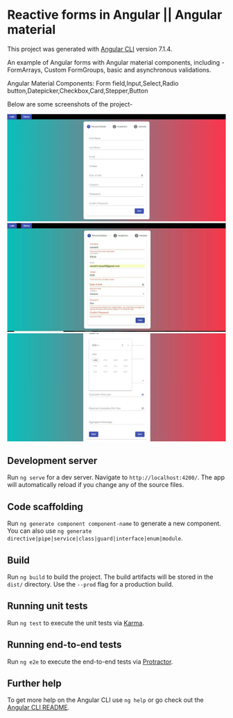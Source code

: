#  Reactive forms in Angular || Angular material

This project was generated with [Angular CLI](https://github.com/angular/angular-cli) version 7.1.4.

An example of Angular forms with Angular material components, including - FormArrays, Custom FormGroups, basic and asynchronous validations.

Angular Material Components: Form field,Input,Select,Radio button,Datepicker,Checkbox,Card,Stepper,Button

Below are some screenshots of the project-

![image](https://github.com/sanskriti-dev/FormsInAngular/blob/master/src/assets/Screenshot.png)
![image](https://github.com/sanskriti-dev/FormsInAngular/blob/master/src/assets/images/5.jpeg)
![image](https://github.com/sanskriti-dev/FormsInAngular/blob/master/src/assets/images/7.jpeg)

## Development server

Run `ng serve` for a dev server. Navigate to `http://localhost:4200/`. The app will automatically reload if you change any of the source files.

## Code scaffolding

Run `ng generate component component-name` to generate a new component. You can also use `ng generate directive|pipe|service|class|guard|interface|enum|module`.

## Build

Run `ng build` to build the project. The build artifacts will be stored in the `dist/` directory. Use the `--prod` flag for a production build.

## Running unit tests

Run `ng test` to execute the unit tests via [Karma](https://karma-runner.github.io).

## Running end-to-end tests

Run `ng e2e` to execute the end-to-end tests via [Protractor](http://www.protractortest.org/).

## Further help

To get more help on the Angular CLI use `ng help` or go check out the [Angular CLI README](https://github.com/angular/angular-cli/blob/master/README.md).

